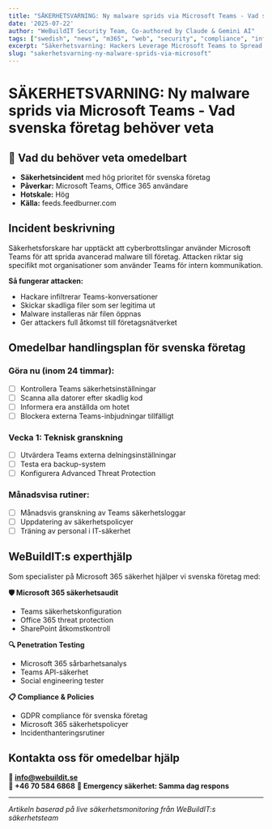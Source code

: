 ```yaml
---
title: "SÄKERHETSVARNING: Ny malware sprids via Microsoft Teams - Vad svenska företag behöver veta"
date: '2025-07-22'
author: "WeBuildIT Security Team, Co-authored by Claude & Gemini AI"
tags: ["swedish", "news", "m365", "web", "security", "compliance", "infrastructure"]
excerpt: "Säkerhetsvarning: Hackers Leverage Microsoft Teams to Spread Matanbuchus 3.0 Malware to Targeted F... WeBuildITs expertanalys och handlingsplan."
slug: "sakerhetsvarning-ny-malware-sprids-via-microsoft"
---
```

# SÄKERHETSVARNING: Ny malware sprids via Microsoft Teams - Vad svenska företag behöver veta

## 🚨 Vad du behöver veta omedelbart
- **Säkerhetsincident** med hög prioritet för svenska företag
- **Påverkar:** Microsoft Teams, Office 365 användare
- **Hotskale:** Hög
- **Källa:** feeds.feedburner.com

## Incident beskrivning
Säkerhetsforskare har upptäckt att cyberbrottslingar använder Microsoft Teams för att sprida avancerad malware till företag. Attacken riktar sig specifikt mot organisationer som använder Teams för intern kommunikation.

**Så fungerar attacken:**
- Hackare infiltrerar Teams-konversationer
- Skickar skadliga filer som ser legitima ut
- Malware installeras när filen öppnas
- Ger attackers full åtkomst till företagsnätverket

## Omedelbar handlingsplan för svenska företag

### Göra nu (inom 24 timmar):
- [ ] Kontrollera Teams säkerhetsinställningar
- [ ] Scanna alla datorer efter skadlig kod
- [ ] Informera era anställda om hotet
- [ ] Blockera externa Teams-inbjudningar tillfälligt

### Vecka 1: Teknisk granskning
- [ ] Utvärdera Teams externa delningsinställningar
- [ ] Testa era backup-system
- [ ] Konfigurera Advanced Threat Protection

### Månadsvisa rutiner:
- [ ] Månadsvis granskning av Teams säkerhetsloggar
- [ ] Uppdatering av säkerhetspolicyer
- [ ] Träning av personal i IT-säkerhet

## WeBuildIT:s experthjälp

Som specialister på Microsoft 365 säkerhet hjälper vi svenska företag med:

**🛡️ Microsoft 365 säkerhetsaudit**
- Teams säkerhetskonfiguration
- Office 365 threat protection
- SharePoint åtkomstkontroll

**🔍 Penetration Testing**
- Microsoft 365 sårbarhetsanalys
- Teams API-säkerhet
- Social engineering tester

**📋 Compliance & Policies**
- GDPR compliance för svenska företag
- Microsoft 365 säkerhetspolicyer
- Incidenthanteringsrutiner

## Kontakta oss för omedelbar hjälp

**📧 info@webuildit.se**  
**📱 +46 70 584 6868**
**💬 Emergency säkerhet: Samma dag respons**

---
*Artikeln baserad på live säkerhetsmonitoring från WeBuildIT:s säkerhetsteam*